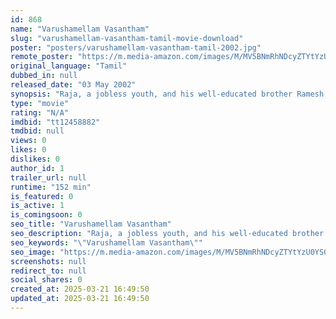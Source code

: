 ```yaml
---
id: 868
name: "Varushamellam Vasantham"
slug: "varushamellam-vasantham-tamil-movie-download"
poster: "posters/varushamellam-vasantham-tamil-2002.jpg"
remote_poster: "https://m.media-amazon.com/images/M/MV5BNmRhNDcyZTYtYzU0YS00ZmI3LWI5OTgtMGYyZDhhODIyNjQwXkEyXkFqcGdeQXVyOTk3NTc2MzE@._V1_SX300.jpg"
original_language: "Tamil"
dubbed_in: null
released_date: "03 May 2002"
synopsis: "Raja, a jobless youth, and his well-educated brother Ramesh fall in love with Latha, a distant relative. The two brothers compete against each other to win over Latha's love."
type: "movie"
rating: "N/A"
imdbid: "tt12458882"
tmdbid: null
views: 0
likes: 0
dislikes: 0
author_id: 1
trailer_url: null
runtime: "152 min"
is_featured: 0
is_active: 1
is_comingsoon: 0
seo_title: "Varushamellam Vasantham"
seo_description: "Raja, a jobless youth, and his well-educated brother Ramesh fall in love with Latha, a distant relative. The two brothers compete against each other to win over Latha's love."
seo_keywords: "\"Varushamellam Vasantham\""
seo_image: "https://m.media-amazon.com/images/M/MV5BNmRhNDcyZTYtYzU0YS00ZmI3LWI5OTgtMGYyZDhhODIyNjQwXkEyXkFqcGdeQXVyOTk3NTc2MzE@._V1_SX300.jpg"
screenshots: null
redirect_to: null
social_shares: 0
created_at: 2025-03-21 16:49:50
updated_at: 2025-03-21 16:49:50
---
```


